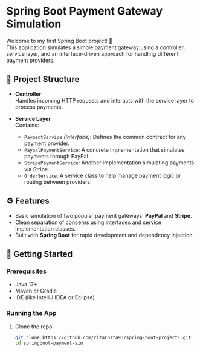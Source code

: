 # Spring Boot Payment Gateway Simulation

Welcome to my first Spring Boot project! 🚀  
This application simulates a simple payment gateway using a controller, service layer, and an interface-driven approach for handling different payment providers.

## 🧩 Project Structure

- **Controller**  
  Handles incoming HTTP requests and interacts with the service layer to process payments.

- **Service Layer**  
  Contains:
    - `PaymentService` *(Interface)*: Defines the common contract for any payment provider.
    - `PaypalPaymentService`: A concrete implementation that simulates payments through PayPal.
    - `StripePaymentService`: Another implementation simulating payments via Stripe.
    - `OrderService`: A service class to help manage payment logic or routing between providers.

## ⚙️ Features

- Basic simulation of two popular payment gateways: **PayPal** and **Stripe**.
- Clean separation of concerns using interfaces and service implementation classes.
- Built with **Spring Boot** for rapid development and dependency injection.

## 🏁 Getting Started

### Prerequisites

- Java 17+
- Maven or Gradle
- IDE (like IntelliJ IDEA or Eclipse)

### Running the App

1. Clone the repo:
   ```bash
   git clone https://github.com/ritaCosta93/spring-boot-project1.git
   cd springboot-payment-sim
